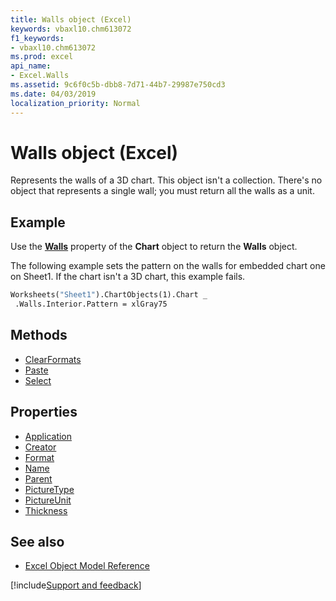 ```yaml
---
title: Walls object (Excel)
keywords: vbaxl10.chm613072
f1_keywords:
- vbaxl10.chm613072
ms.prod: excel
api_name:
- Excel.Walls
ms.assetid: 9c6f0c5b-dbb8-7d71-44b7-29987e750cd3
ms.date: 04/03/2019
localization_priority: Normal
---
```



# Walls object (Excel)

Represents the walls of a 3D chart. This object isn't a collection. There's no object that represents a single wall; you must return all the walls as a unit.


## Example

Use the **[Walls](Excel.Chart.Walls.md)** property of the **Chart** object to return the **Walls** object. 

The following example sets the pattern on the walls for embedded chart one on Sheet1. If the chart isn't a 3D chart, this example fails.

```vb
Worksheets("Sheet1").ChartObjects(1).Chart _ 
 .Walls.Interior.Pattern = xlGray75
```

## Methods

- [ClearFormats](Excel.Walls.ClearFormats.md)
- [Paste](Excel.Walls.Paste.md)
- [Select](Excel.Walls.Select.md)

## Properties

- [Application](Excel.Walls.Application.md)
- [Creator](Excel.Walls.Creator.md)
- [Format](Excel.Walls.Format.md)
- [Name](Excel.Walls.Name.md)
- [Parent](Excel.Walls.Parent.md)
- [PictureType](Excel.Walls.PictureType.md)
- [PictureUnit](Excel.Walls.PictureUnit.md)
- [Thickness](Excel.Walls.Thickness.md)

## See also

- [Excel Object Model Reference](overview/Excel/object-model.md)

[!include[Support and feedback](~/includes/feedback-boilerplate.md)]